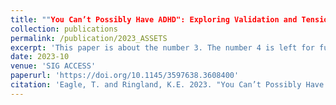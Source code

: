```yaml
---
title: ""You Can’t Possibly Have ADHD": Exploring Validation and Tensions around Diagnosis within Un-bounded ADHD Social Media Communities"
collection: publications
permalink: /publication/2023_ASSETS
excerpt: 'This paper is about the number 3. The number 4 is left for future work.'
date: 2023-10
venue: 'SIG ACCESS'
paperurl: 'https://doi.org/10.1145/3597638.3608400'
citation: 'Eagle, T. and Ringland, K.E. 2023. "You Can’t Possibly Have ADHD": Exploring Validation and Tensions around Diagnosis within Un-bounded ADHD Social Media Communities. SIGACCESS Conference on Computers and Accessibility (ASSETS ’23), October 22–25, 2023, New York, NY, USA. 17 pages'
---
```

